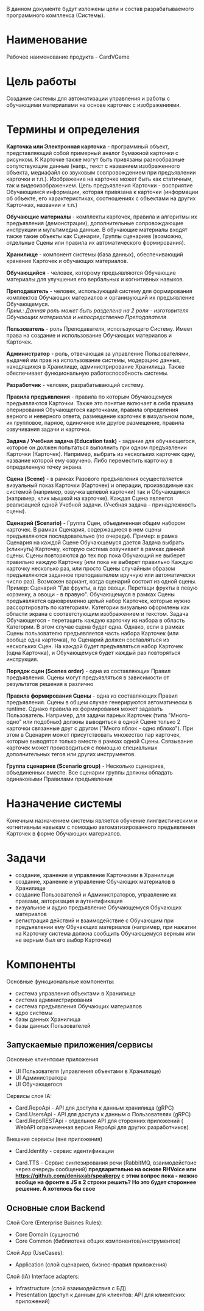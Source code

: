 В данном документе будут изложены цели и состав разрабатываемого программного комплекса (Системы).

# Наименование
Рабочее наименование продукта - CardVGame

# Цель работы
Создание системы для автоматизации управления и работы с обучающими материалами на основе карточек с изображениями.

# Термины и определения

**Карточка или Электронная карточка** - программный объект, представляющий собой примерный аналог бумажной карточки с рисунком. К Карточке также могут быть привязаны разнообразные сопутствующие данные (напр., текст с названием изображенного объекта, медиафайл со звуковым совпровождением при предъявлении карточки и т.п.). Изображение на карточке может быть как статичным, так и видеоизображением. Цель предъявления Карточки - восприятие Обучающимся информации, которая привязана к карточки (информации об объекте, его характеристиках, соотношениях с объектами на других Карточках, названии и т.п.) 

**Обучающие материалы** - комплекты карточек, правила и алгоритмы их предъявления (демонстрации), дополнительные сопровождающие инструкции и мультимедиа данные. В обучающие материалы входят также такие объекты как Сценарии, Группы сценариев (возможно, отдельные Сцены или правила их автоматического формирования).

**Хранилище** - компонент системы (база данных), обеспечивающий хранение Карточек и обучающих материалов.

**Обучающийся** - человек, которому предъявляются Обучающие материалы для улучшения его вербальных и когнитивных навыков.

**Преподаватель** - человек, использующий систему для формирования комплектов Обучающих материалов и организующий их предъявление Обучающемуся.<br>  *Прим.: Данная роль может быть разделена на 2 роли - изготовителя Обучающих материалов и непосредственно Преподавателя*

**Пользователь** - роль Преподавателя, использующего Систему. Имеет права на создание и использование Обучающих материалов и Карточек.

**Администратор** - роль, отвечающая за управление Пользователями, выдачей им прав на использование системы, модерацию данных, находящихся в Хранилище, администрирование Хранилища. Также обеспечивает функциональную работоспособность системы.

**Разработчик** - человек, разрабатывающий систему.

**Правила предъявления** - правила по которым Обучающемуся предъявляются Карточки. Также это понятие включает в себя правила оперирования Обучающегося карточками, правила определения верного и неверного ответа, размещение карточек в визуальном поле, их групповое, парное, одиночное или другое размещение, правила озвучивания задачи и карточки.

**Задача / Учебная задача (Education task)** - задание для обучающегося, которое он должен попытаться выполнить при одном предъявлении Карточки (Карточек). Например, выбрать из нескольких карточек одну, название которой ему озвучено. Либо переместить карточку в определенную точку экрана. 

**Сцена (Scene)** - в рамках Разового предъявления осуществляется визуальный показ Карточки (Карточек) и операции, производимые как системой (например, озвучка целевой карточки) так и Обучающимся (например, клик мышкой на карточке). Каждая Сцена является реализацией одной Учебной задачи. (Учебная задача - принадлежность сцены).

**Сценарий (Scenario)** - Группа Сцен, объединенная общим набором карточек. В рамках Сценария, содержащиеся в нем сцены предъявляются последовательно (по очереди). Пример: в рамка Сценария на каждой Сцене Обучающемуся дается Задача выбрать (кликнуть) Карточку, которую система озвучивает в рамках данной сцены. Сцены повторяются до тех пор пока Обучающий не выберет правильно каждую Карточку (или пока не выберет правильно Каждую карточку несколько раз, или просто Сцены случайным образом предъявляются заданное преподавателем вручную или автоматически число раз).
Возможен вариант, когда сценарий состоит из одной сцены. Пример: Сценарий "Где фрукты, а где овощи. Перетащи фрукты в левую корзинку, а овощи - в правую". Обучающемуся в рамках Сцены предъявляется одновременно целый набор Карточек, которые нужно рассортировать по категориям. Категории визуально оформлены как области экрана с соответстующим изображением и текстом. Задача Обучающегося - перетащить каждую карточку из набора в область Категории. В этом случае сцена будет одна. 
Однако, если в рамках Сцены пользователю предъявляется часть набора Карточек (или вообще одна карточка), то Сценарий должен составляться из нескольких Сцен. На каждой будет предъявляться набор Карточек (одна Карточка), и Обучающемуся будет каждый раз повторяться инструкция.



**Порядок сцен (Scenes order)** - одна из составляющих Правил предъявления. Сцены могут предъявляться в зависимости от результатов решения в различно

**Правила формирования Сцены** - одна из составляющих Правил предъявления. Сцены в общем случае генерируются автоматически в runtime. Однако правила их формирования может задавать Пользователь. Например, для задачи парных Карточек (типа "Много-одно" или подобных) должны выводиться в одной Сцене только 2 карточки связанные друг с другом ("Много яблок - одно яблоко"). При этом в Сценарии может присутствовать множество пар карточек, которые выводятся только вместе в рамках одной Сцены. Связывание карточек может производиться с помощью специальных дополнительных тегов или других инструментов.

**Группа сценариев (Scenario group)** - Несколько сценариев, объединенных вместе. Все сценарии группы должны обладать одинаковыми Правилами предъявления

# Назначение системы
Конечным назначением системы является обучение лингвистическим и когнитивным навыкам с помощью автоматизированного предъявления Карточек в форме Обучающих материалов.

# Задачи
- создание, хранение и управление Карточками в Хранилище
- создание, хранение и управление Обучающих материалов в Хранилище
- создание Пользователей и Администраторов, управление их правами, авторизация и аутентификация
- визуальное и аудио предъявление Обучающемуся Обучающих материалов
- регистрация действий и взаимодействие с Обучающим при предъявлении ему Обучающих материалов (например, при нажатии на Карточку система должна сообщить Обучающемуся верным или не верным был его выбор Карточки)
  
# Компоненты
Основные функциональные компоненты:
- система управления объектами в Хранилище
- система администрирования
- система предъявления Обучающих материалов
- ядро системы
- базы данных Хранилища
- базы данных Пользователей

## Запускаемые приложения/сервисы
Основные клиентские приложения
- UI Пользователя (управления объектами в Хранилище)
- UI Администратора 
- UI Обучающегося
  
Сервисы слоя IA:
- Card.RepoApi - API для доступа к данным хранилища (gRPC)
- Card.UsersApi - API для доступа к данным о Пользователях (gRPC)
- Card.RepoRESTApi - отдельное API для сторонних приложений ( WebAPI ограниченная версия RepoApi для других разработчиков)

Внешние сервисы (вне приложения)
- Card.Identity - сервис идентификации 
  
- Card.TTS - Сервис синтезирования речи  (RabbitMQ, взаимодействие через очередь сообщений)  __предварительно на основе RHVoice или https://github.com/denisxab/speakerpy     с этим вопрос пока - можно вообще на фронте в JS в 2 строки решить? Но это будет стороннее решение. А хотелось бы свое__

## Основные слои Backend
Слой Core (Enterprise Buisnes Rules): 
- Core Domain (сущности)
- Core Common (библиотека общих компонентов/инструментов)

Слой App (UseCases):
- Application (слой сценариев, бизнес-правил приложения)

Слой (IA) Interface adapters:
- Infrastructure (слой взаимодействия с БД)
- Presentation (доступ к данным для клиентов: API для клиентских приложений)


